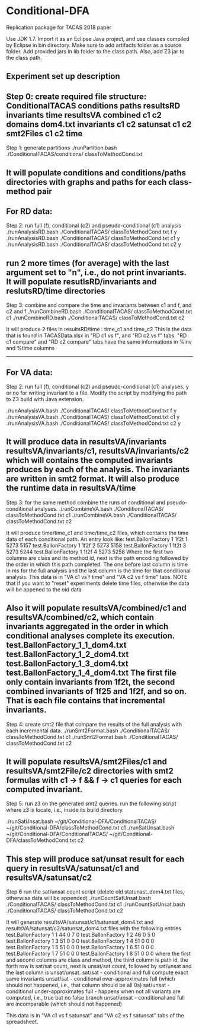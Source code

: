 # Conditional-DFA
Replication package for TACAS 2018 paper

Use JDK 1.7.
Import it as an Eclipse Java project, and use classes compiled by Eclipse in bin directory.
Make sure to add artifacts folder as a source folder.
Add provided jars in lib folder to the class path. Also, add Z3 jar to the class path.

Experiment set up description
------------------------------------------
Step 0: create required file structure:
ConditionalTACAS
	conditions
		paths
	resultsRD
		invariants
		time
	resultsVA
		combined
		    c1
		    c2
		domains
			dom4.txt
		invariants
			c1
			c2
		satunsat
			c1
			c2
		smt2Files
			c1
			c2
		time
------------------------------------------
Step 1: generate partitions
./runPartition.bash ./ConditionalTACAS/conditions/ classToMethodCond.txt

It will populate conditions and conditions/paths directories with graphs and paths for each class-method pair
------------------------------------------
For RD data:
------------------------------------------
Step 2: run full (f), conditional (c2)  and pseudo-conditional (c1) analysis
./runAnalysisRD.bash ./ConditionalTACAS/ classToMethodCond.txt f y
./runAnalysisRD.bash ./ConditionalTACAS/ classToMethodCond.txt c1 y
./runAnalysisRD.bash ./ConditionalTACAS/ classToMethodCond.txt c2 y

run 2 more times (for average) with the last argument set to "n", i.e., do not print invariants.
It will populate resutlsRD/invariants and reslutsRD/time directories
------------------------------------------
Step 3: combine and compare the time and invariants between c1 and f, and c2 and f
./runCombineRD.bash ./ConditionalTACAS/ classToMethodCond.txt  c1
./runCombineRD.bash ./ConditionalTACAS/ classToMethodCond.txt  c2

It will produce 2 files in resultsRD/time : time_c1 and time_c2
This is the data that is found in TACASData.xlsx in "RD c1 vs f", and "RD c2 vs f" tabs.
"RD c1 compare" and "RD c2 compare" tabs have the same informations in  %inv and %time columns

------------------------------------------
For VA data:
------------------------------------------
Step 2: run full (f), conditional (c2) and pseudo-conditional (c1) analyses.
y or no for writing invariant to a file.
Modify the script by modifying the path to Z3 build with Java extension.

./runAnalysisVA.bash ./ConditionalTACAS/ classToMethodCond.txt f y
./runAnalysisVA.bash ./ConditionalTACAS/ classToMethodCond.txt c1 y
./runAnalysisVA.bash ./ConditionalTACAS/ classToMethodCond.txt c2 y

It will produce data in resultsVA/invariants resultsVA/invariants/c1, resultsVA/invariants/c2
which will contains the computed invariants produces by each of the analysis. The invariants
are written in smt2 format.
It will also produce the runtime data in resultsVA/time
------------------------------------------
Step 3: for the same method combine the runs of conditional and pseudo-conditional analyses.
./runCombineVA.bash ./ConditionalTACAS/ classToMethodCond.txt c1
./runCombineVA.bash ./ConditionalTACAS/ classToMethodCond.txt c2

It will produce time/time_c1 and time/time_c2 files, which contains the time data
of each conditional path. An entry look like:
test.BallonFactory	1	1f2t	1	5273	5157
test.BallonFactory	1	1f2f	2	5273	5158
test.BallonFactory	1	1t2t	3	5273	5244
test.BallonFactory	1	1t2f	4	5273	5258
Where the first two columns are class and its method id, next is the path encoding
followed by the order in which this path completed. The one before last column is time
in ms for the full analysis and the last column is the time for that conditional analysis.
This data is in "VA c1 vs f time" and "VA c2 vs f time" tabs. NOTE that if you
want to "reset" experiments delete time files, otherwise the data will be appened to the old data

Also it will populate resultsVA/combined/c1 and resultsVA/combined/c2, which contain
invariants aggregated in the order in which conditional analyses complete its execution.
test.BallonFactory_1_1_dom4.txt
test.BallonFactory_1_2_dom4.txt
test.BallonFactory_1_3_dom4.txt
test.BallonFactory_1_4_dom4.txt
The first file only contain invariants from 1f2t, the second combined invariants of
1f25 and 1f2f, and so on. That is each file contains that incremental invariants.
------------------------------------------
Step 4: create smt2 file that compare the results of the full analysis with each
incremental data.
./runSmt2Format.bash ./ConditionalTACAS/ classToMethodCond.txt c1
./runSmt2Format.bash ./ConditionalTACAS/ classToMethodCond.txt c2

It will populate resultsVA/smt2Files/c1 and resultsVA/smt2File/c2 directories with
smt2 formulas with c1 -> f && f -> c1 queries for each computed invariant.
------------------------------------------
Step 5: run z3 on the generated smt2 queries. run the following script where
z3 is locate, i.e., inside its build directory.

./runSatUnsat.bash ~/git/Conditional-DFA/ConditionalTACAS/ ~/git/Conditional-DFA/classToMethodCond.txt c1
./runSatUnsat.bash ~/git/Conditional-DFA/ConditionalTACAS/ ~/git/Conditional-DFA/classToMethodCond.txt c2

This step will produce sat/unsat result for each query in resultsVA/satunsat/c1 and resultsVA/satunsat/c2
------------------------------------------
Step 6 run the sat/unsat count script (delete old statunast_dom4.txt files, otherwise data will be appended)
./runCountSatUnsat.bash ./ConditionalTACAS/ classToMethodCond.txt c1
./runCountSatUnsat.bash ./ConditionalTACAS/ classToMethodCond.txt c2

It will generate resultsVA/satunsat/c1/satunsat_dom4.txt and resultsVA/satunsat/c2/satunsat_dom4.txt files
with the following entries
test.BallonFactory	1	1	44	0	7	0
test.BallonFactory	1	2	46	0	5	0
test.BallonFactory	1	3	51	0	0	0
test.BallonFactory	1	4	51	0	0	0
test.BallonFactory	1	5	51	0	0	0
test.BallonFactory	1	6	51	0	0	0
test.BallonFactory	1	7	51	0	0	0
test.BallonFactory	1	8	51	0	0	0
where the first and second columns are class and method, the third column is path id,
the forth row is sat/sat count, next is unsat/sat count, followed by sat/unsat and
the last column is unsat/unsat. 
sat/sat - conditional and full compute exact same invariants
unsat/sat - conditional over-approximates full (which should not happened, i.e., that column should be all 0s)
sat/unsat - conditional under-approximates full - happens when not all variants are computed, i.e., true but no false branch
unsat/unsat - conditional and full are incomparable (which should not happened)

This data is in "VA c1 vs f satunsat" and "VA c2 vs f satunsat" tabs of the spreadsheet.


